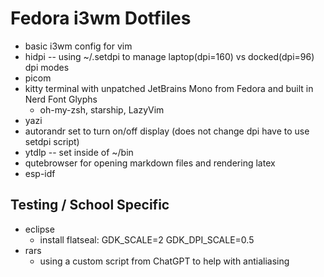 # Fedora i3wm Dotfiles

- basic i3wm config for vim
- hidpi -- using ~/.setdpi to manage laptop(dpi=160) vs docked(dpi=96) dpi modes
- picom
- kitty terminal with unpatched JetBrains Mono from Fedora and built in Nerd Font Glyphs
  - oh-my-zsh, starship, LazyVim
- yazi
- autorandr set to turn on/off display (does not change dpi have to use setdpi script)
- ytdlp -- set inside of ~/bin
- qutebrowser for opening markdown files and rendering latex
- esp-idf

## Testing / School Specific

- eclipse
  - install flatseal: GDK_SCALE=2 GDK_DPI_SCALE=0.5
- rars
  - using a custom script from ChatGPT to help with antialiasing
